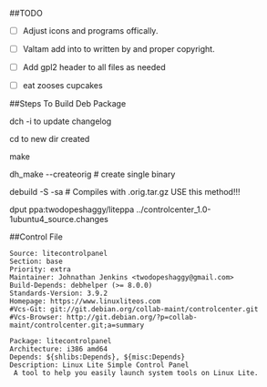 ##TODO
- [ ] Adjust icons and programs offically.
- [ ] Valtam add into to written by and proper copyright.
- [ ] Add gpl2 header to all files as needed
- [ ] eat zooses cupcakes


##Steps To Build Deb Package

dch -i to update changelog

cd to new dir created

make

dh_make --createorig # create single binary

debuild -S -sa # Compiles with .orig.tar.gz USE this method!!!

dput ppa:twodopeshaggy/liteppa ../controlcenter_1.0-1ubuntu4_source.changes







##Control File
```
Source: litecontrolpanel
Section: base
Priority: extra
Maintainer: Johnathan Jenkins <twodopeshaggy@gmail.com>
Build-Depends: debhelper (>= 8.0.0)
Standards-Version: 3.9.2
Homepage: https://www.linuxliteos.com
#Vcs-Git: git://git.debian.org/collab-maint/controlcenter.git
#Vcs-Browser: http://git.debian.org/?p=collab-maint/controlcenter.git;a=summary

Package: litecontrolpanel
Architecture: i386 amd64
Depends: ${shlibs:Depends}, ${misc:Depends}
Description: Linux Lite Simple Control Panel
 A tool to help you easily launch system tools on Linux Lite.
```